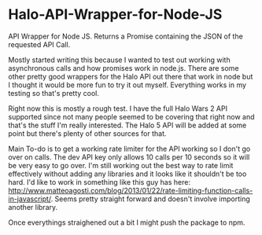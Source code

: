 # Halo-API-Wrapper-for-Node-JS
API Wrapper for Node JS. Returns a Promise containing the JSON of the requested API Call. 

Mostly started writing this because I wanted to test out working with asynchronous calls and how promises work in node.js. There are some other pretty good wrappers for the Halo API out there that work in node but I thought it would be more fun to try it out myself. Everything works in my testing so that's pretty cool.

Right now this is mostly a rough test. I have the full Halo Wars 2 API supported since not many people seemed to be covering that right now and that's the stuff I'm really interested. The Halo 5 API will be added at some point but there's plenty of other sources for that. 

Main To-do is to get a working rate limiter for the API working so I don't go over on calls. The dev API key only allows 10 calls per 10 seconds so it will be very easy to go over. I'm still working out the best way to rate limit effectively without adding any libraries and it looks like it shouldn't be too hard. I'd like to work in something like this guy has here: http://www.matteoagosti.com/blog/2013/01/22/rate-limiting-function-calls-in-javascript/. Seems pretty straight forward and doesn't involve importing another library.

Once everythings straighened out a bit I might push the package to npm.
